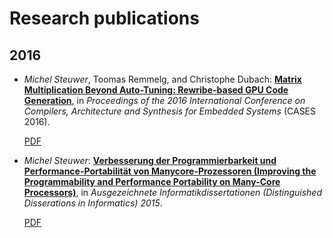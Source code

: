 # Research publications

## 2016

- *Michel Steuwer*, Toomas Remmelg, and Christophe Dubach:
  [**Matrix Multiplication Beyond Auto-Tuning: Rewribe-based GPU Code Generation**](https://github.com/michel-steuwer/publications/blob/master/2016/CASES-2016.pdf), in *Proceedings of the 2016 International Conference on Compilers, Architecture and Synthesis for Embedded Systems* (CASES 2016).

  [PDF](https://github.com/michel-steuwer/publications/blob/master/2016/CASES-2016.pdf)

- *Michel Steuwer*:
  [**Verbesserung der Programmierbarkeit und Performance-Portabilität von Manycore-Prozessoren (Improving the Programmability and Performance Portability on Many-Core Processors)**](https://github.com/michel-steuwer/publications/blob/master/2016/GIDIS-2015.pdf), in *Ausgezeichnete Informatikdissertationen (Distinguished Disserations in Informatics) 2015*.

  [PDF](https://github.com/michel-steuwer/publications/blob/master/2016/GIDIS-2015.pdf)
